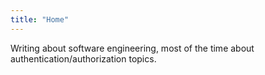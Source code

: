 ```yaml
---
title: "Home"
---
```


Writing about software engineering, most of the time about authentication/authorization topics.